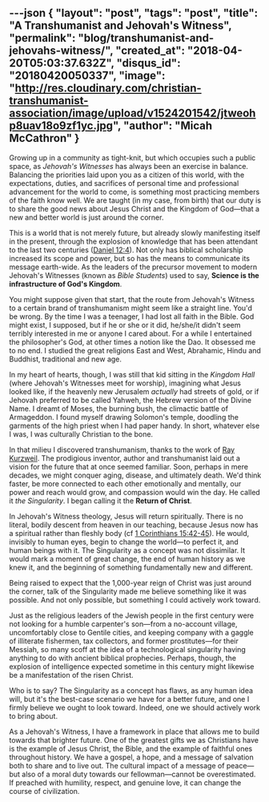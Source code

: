 ---json
{
	"layout": "post",
	"tags": "post",
    "title": "A Transhumanist and Jehovah's Witness",
    "permalink": "blog/transhumanist-and-jehovahs-witness/",
    "created_at": "2018-04-20T05:03:37.632Z",
    "disqus_id": "20180420050337",
    "image":  "http://res.cloudinary.com/christian-transhumanist-association/image/upload/v1524201542/jtweohp8uav18o9zf1yc.jpg",
    "author": "Micah McCathron"
}
---
Growing up in a community as tight-knit, but which occupies such a public space, as *Jehovah's Witnesses* has always been an exercise in balance. Balancing the priorities laid upon you as a citizen of this world, with the expectations, duties, and sacrifices of personal time and professional advancement for the world to come, is something most practicing members of the faith know well. We are taught (in my case, from birth) that our duty is to share the good news about Jesus Christ and the Kingdom of God—that a new and better world is just around the corner.

This is a world that is not merely future, but already slowly manifesting itself in the present, through the explosion of knowledge that has been attendant to the last two centuries ([Daniel 12:4](https://www.biblegateway.com/passage/?search=Daniel+12%3A4&version=NIV)). Not only has biblical scholarship increased its scope and power, but so has the means to communicate its message earth-wide. As the leaders of the precursor movement to modern Jehovah's Witnesses (known as *Bible Students*) used to say, **Science is the infrastructure of God's Kingdom**.

You might suppose given that start, that the route from Jehovah's Witness to a certain brand of transhumanism might seem like a straight line. You'd be wrong. By the time I was a teenager, I had lost all faith in the Bible. God might exist, I supposed, but if he or she or it did, he/she/it didn't seem terribly interested in me or anyone I cared about. For a while I entertained the philosopher's God, at other times a notion like the Dao. It obsessed me to no end. I studied the great religions East and West, Abrahamic, Hindu and Buddhist, traditional and new age. 

In my heart of hearts, though, I was still that kid sitting in the *Kingdom Hall* (where Jehovah's Witnesses meet for worship), imagining what Jesus looked like, if the heavenly new Jerusalem _actually_ had streets of gold, or if Jehovah preferred to be called Yahweh, the Hebrew version of the Divine Name. I dreamt of Moses, the burning bush, the climactic battle of Armageddon. I found myself drawing Solomon's temple, doodling the garments of the high priest when I had paper handy. In short, whatever else I was, I was culturally Christian to the bone.

In that milieu I discovered transhumanism, thanks to the work of [Ray Kurzweil](https://smile.amazon.com/Singularity-Near-Humans-Transcend-Biology/dp/0143037889/ref=as_li_ss_tl?ie=UTF8&qid=1524201143&sr=8-1&keywords=ray+kurzweil&linkCode=ll1&tag=micahredding-20&linkId=3072f6e9bf1283d44d564d7354181105). The prodigious inventor, author and transhumanist laid out a vision for the future that at once seemed familiar.  Soon, perhaps in mere decades, we might conquer aging, disease, and ultimately death.  We'd think faster, be more connected to each other emotionally and mentally, our power and reach would grow, and compassion would win the day. He called it *the Singularity*.  I began calling it the **Return of Christ**.

In Jehovah's Witness theology, Jesus will return spiritually. There is no literal, bodily descent from heaven in our teaching, because Jesus now has a spiritual rather than fleshly body (cf [1 Corinthians 15:42-45](https://www.biblegateway.com/passage/?search=1+Corinthians+15%3A42-45&version=NIV)). He would, invisibly to human eyes, begin to change the world—to perfect it, and human beings with it. The Singularity as a concept was not dissimilar. It would mark a moment of great change, the end of human history as we knew it, and the beginning of something fundamentally new and different. 

Being raised to expect that the 1,000-year reign of Christ was just around the corner, talk of the Singularity made me believe something like it was possible. And not only possible, but something I could actively work toward. 

Just as the religious leaders of the Jewish people in the first century were not looking for a humble carpenter's son—from a no-account village, uncomfortably close to Gentile cities, and keeping company with a gaggle of illiterate fishermen, tax collectors, and former prostitutes—for their Messiah, so many scoff at the idea of a technological singularity having anything to do with ancient biblical prophecies. Perhaps, though, the explosion of intelligence expected sometime in this century might likewise be a manifestation of the risen Christ.

Who is to say? The Singularity as a concept has flaws, as any human idea will, but it's the best-case scenario we have for a better future, and one I firmly believe we ought to look toward. Indeed, one we should actively work to bring about. 

As a Jehovah's Witness, I have a framework in place that allows me to build towards that brighter future. One of the greatest gifts we as Christians have is the example of Jesus Christ, the Bible, and the example of faithful ones throughout history. We have a gospel, a hope, and a message of salvation both to share and to live out. The cultural impact of a message of peace—but also of a moral duty towards our fellowman—cannot be overestimated. If preached with humility, respect, and genuine love, it can change the course of civilization.
